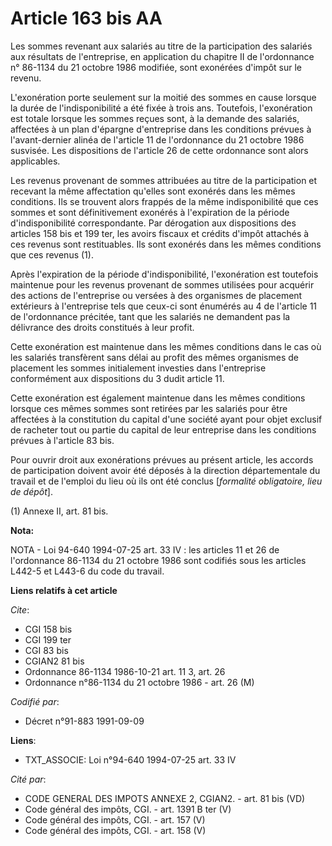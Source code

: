 # Article 163 bis AA

Les sommes revenant aux salariés au titre de la participation des salariés aux résultats de l'entreprise, en application du
chapitre II de l'ordonnance n° 86-1134 du 21 octobre 1986 modifiée, sont exonérées d'impôt sur le revenu.

L'exonération porte seulement sur la moitié des sommes en cause lorsque la durée de l'indisponibilité a été fixée à trois
ans. Toutefois, l'exonération est totale lorsque les sommes reçues sont, à la demande des salariés, affectées à un plan
d'épargne d'entreprise dans les conditions prévues à l'avant-dernier alinéa de l'article 11 de l'ordonnance du 21 octobre
1986 susvisée. Les dispositions de l'article 26 de cette ordonnance sont alors applicables.

Les revenus provenant de sommes attribuées au titre de la participation et recevant la même affectation qu'elles sont
exonérés dans les mêmes conditions. Ils se trouvent alors frappés de la même indisponibilité que ces sommes et sont
définitivement exonérés à l'expiration de la période d'indisponibilité correspondante. Par dérogation aux dispositions des
articles 158 bis et 199 ter, les avoirs fiscaux et crédits d'impôt attachés à ces revenus sont restituables. Ils sont
exonérés dans les mêmes conditions que ces revenus (1).

Après l'expiration de la période d'indisponibilité, l'exonération est toutefois maintenue pour les revenus provenant de
sommes utilisées pour acquérir des actions de l'entreprise ou versées à des organismes de placement extérieurs à l'entreprise
tels que ceux-ci sont énumérés au 4 de l'article 11 de l'ordonnance précitée, tant que les salariés ne demandent pas la
délivrance des droits constitués à leur profit.

Cette exonération est maintenue dans les mêmes conditions dans le cas où les salariés transfèrent sans délai au profit des
mêmes organismes de placement les sommes initialement investies dans l'entreprise conformément aux dispositions du 3 dudit
article 11.

Cette exonération est également maintenue dans les mêmes conditions lorsque ces mêmes sommes sont retirées par les salariés
pour être affectées à la constitution du capital d'une société ayant pour objet exclusif de racheter tout ou partie du
capital de leur entreprise dans les conditions prévues à l'article 83 bis.

Pour ouvrir droit aux exonérations prévues au présent article, les accords de participation doivent avoir été déposés à la
direction départementale du travail et de l'emploi du lieu où ils ont été conclus [*formalité obligatoire, lieu de dépôt*].

(1) Annexe II, art. 81 bis.

**Nota:**

NOTA - Loi 94-640 1994-07-25 art. 33 IV : les articles 11 et 26 de l'ordonnance 86-1134 du 21 octobre 1986 sont codifiés sous
les articles L442-5 et L443-6 du code du travail.

**Liens relatifs à cet article**

_Cite_:

  - CGI 158 bis
  - CGI 199 ter
  - CGI 83 bis
  - CGIAN2 81 bis
  - Ordonnance 86-1134 1986-10-21 art. 11 3, art. 26
  - Ordonnance n°86-1134 du 21 octobre 1986 - art. 26 (M)

_Codifié par_:

  - Décret n°91-883 1991-09-09

**Liens**:

  - TXT_ASSOCIE: Loi n°94-640 1994-07-25 art. 33 IV

_Cité par_:

  - CODE GENERAL DES IMPOTS ANNEXE 2, CGIAN2. - art. 81 bis (VD)
  - Code général des impôts, CGI. - art. 1391 B ter (V)
  - Code général des impôts, CGI. - art. 157 (V)
  - Code général des impôts, CGI. - art. 158 (V)
